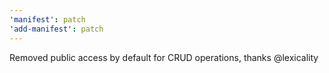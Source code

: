 ```yaml
---
'manifest': patch
'add-manifest': patch
---
```


Removed public access by default for CRUD operations, thanks @lexicality
